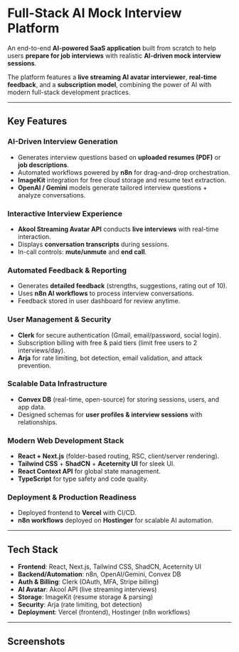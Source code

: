#  Full-Stack AI Mock Interview Platform  

An end-to-end **AI-powered SaaS application** built from scratch to help users **prepare for job interviews** with realistic **AI-driven mock interview sessions**.  

The platform features a **live streaming AI avatar interviewer**, **real-time feedback**, and a **subscription model**, combining the power of AI with modern full-stack development practices.  

---

##  Key Features  

###  AI-Driven Interview Generation  
- Generates interview questions based on **uploaded resumes (PDF)** or **job descriptions**.  
- Automated workflows powered by **n8n** for drag-and-drop orchestration.  
- **ImageKit** integration for free cloud storage and resume text extraction.  
- **OpenAI / Gemini** models generate tailored interview questions + analyze conversations.  

###  Interactive Interview Experience  
- **Akool Streaming Avatar API** conducts **live interviews** with real-time interaction.  
- Displays **conversation transcripts** during sessions.  
- In-call controls: **mute/unmute** and **end call**.  

###  Automated Feedback & Reporting  
- Generates **detailed feedback** (strengths, suggestions, rating out of 10).  
- Uses **n8n AI workflows** to process interview conversations.  
- Feedback stored in user dashboard for review anytime.  

###  User Management & Security  
- **Clerk** for secure authentication (Gmail, email/password, social login).  
- Subscription billing with free & paid tiers (limit free users to 2 interviews/day).  
- **Arja** for rate limiting, bot detection, email validation, and attack prevention.  

###  Scalable Data Infrastructure  
- **Convex DB** (real-time, open-source) for storing sessions, users, and app data.  
- Designed schemas for **user profiles & interview sessions** with relationships.  

###  Modern Web Development Stack  
- **React + Next.js** (folder-based routing, RSC, client/server rendering).  
- **Tailwind CSS** + **ShadCN** + **Aceternity UI** for sleek UI.  
- **React Context API** for global state management.  
- **TypeScript** for type safety and code quality.  

###  Deployment & Production Readiness  
- Deployed frontend to **Vercel** with CI/CD.  
- **n8n workflows** deployed on **Hostinger** for scalable AI automation.  

---

##  Tech Stack  

- **Frontend**: React, Next.js, Tailwind CSS, ShadCN, Aceternity UI  
- **Backend/Automation**: n8n, OpenAI/Gemini, Convex DB  
- **Auth & Billing**: Clerk (OAuth, MFA, Stripe billing)  
- **AI Avatar**: Akool API (live streaming interviews)  
- **Storage**: ImageKit (resume storage & parsing)  
- **Security**: Arja (rate limiting, bot detection)  
- **Deployment**: Vercel (frontend), Hostinger (n8n workflows)  

---

##  Screenshots  


